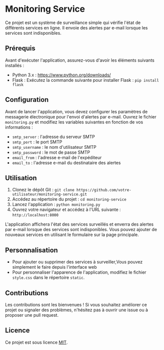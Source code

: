# Monitoring Service

Ce projet est un système de surveillance simple qui vérifie l'état de différents services en ligne. Il envoie des alertes par e-mail lorsque les services sont indisponibles.

## Prérequis

Avant d'exécuter l'application, assurez-vous d'avoir les éléments suivants installés :

- Python 3.x : https://www.python.org/downloads/
- Flask : Exécutez la commande suivante pour installer Flask : `pip install flask`

## Configuration

Avant de lancer l'application, vous devez configurer les paramètres de messagerie électronique pour l'envoi d'alertes par e-mail. Ouvrez le fichier `monitoring.py` et modifiez les variables suivantes en fonction de vos informations :

- `smtp_server` : l'adresse du serveur SMTP
- `smtp_port` : le port SMTP
- `smtp_username` : le nom d'utilisateur SMTP
- `smtp_password` : le mot de passe SMTP
- `email_from` : l'adresse e-mail de l'expéditeur
- `email_to` : l'adresse e-mail du destinataire des alertes

## Utilisation

1. Clonez le dépôt Git : `git clone https://github.com/votre-utilisateur/monitoring-service.git`
2. Accédez au répertoire du projet : `cd monitoring-service`
3. Lancez l'application : `python monitoring.py`
4. Ouvrez votre navigateur et accédez à l'URL suivante : `http://localhost:8000`

L'application affichera l'état des services surveillés et enverra des alertes par e-mail lorsque des services sont indisponibles. Vous pouvez ajouter de nouveaux services en utilisant le formulaire sur la page principale.

## Personnalisation

- Pour ajouter ou supprimer des services à surveiller,Vous pouvez simplement le faire depuis l'interface web
- Pour personnaliser l'apparence de l'application, modifiez le fichier `style.css` dans le répertoire `static`.

## Contributions

Les contributions sont les bienvenues ! Si vous souhaitez améliorer ce projet ou signaler des problèmes, n'hésitez pas à ouvrir une issue ou à proposer une pull request.

## Licence

Ce projet est sous licence [MIT](LICENSE).
